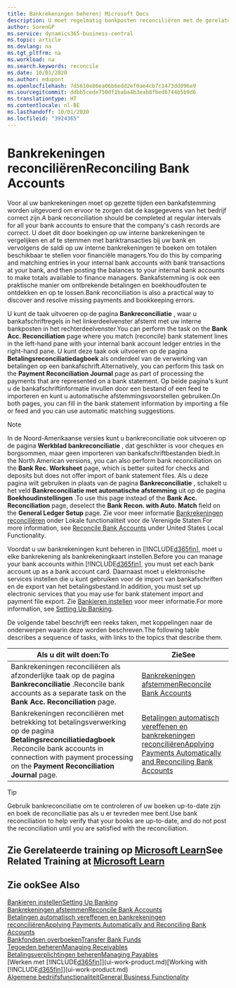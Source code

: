 ```yaml
---
title: Bankrekeningen beheren| Microsoft Docs
description: U moet regelmatig bankposten reconciliëren met de gerelateerde banktransacties in uw bankrekeningen.
author: SorenGP
ms.service: dynamics365-business-central
ms.topic: article
ms.devlang: na
ms.tgt_pltfrm: na
ms.workload: na
ms.search.keywords: reconcile
ms.date: 10/01/2020
ms.author: edupont
ms.openlocfilehash: 7d5610e86ea06b6edd2ef0ae4cb7c1473dd096e9
ms.sourcegitcommit: ddbb5cede750df1baba4b3eab8fbed6744b5b9d6
ms.translationtype: HT
ms.contentlocale: nl-BE
ms.lasthandoff: 10/01/2020
ms.locfileid: "3924365"
---
```

# <a name="reconciling-bank-accounts"></a><span data-ttu-id="c4759-103">Bankrekeningen reconciliëren</span><span class="sxs-lookup"><span data-stu-id="c4759-103">Reconciling Bank Accounts</span></span>

<span data-ttu-id="c4759-104">Voor al uw bankrekeningen moet op gezette tijden een bankafstemming worden uitgevoerd om ervoor te zorgen dat de kasgegevens van het bedrijf correct zijn.</span><span class="sxs-lookup"><span data-stu-id="c4759-104">A bank reconciliation should be completed at regular intervals for all your bank accounts to ensure that the company's cash records are correct.</span></span> <span data-ttu-id="c4759-105">U doet dit door boekingen op uw interne bankrekeningen te vergelijken en af te stemmen met banktransacties bij uw bank en vervolgens de saldi op uw interne bankrekeningen te boeken om totalen beschikbaar te stellen voor financiële managers.</span><span class="sxs-lookup"><span data-stu-id="c4759-105">You do this by comparing and matching entries in your internal bank accounts with bank transactions at your bank, and then posting the balances to your internal bank accounts to make totals available to finance managers.</span></span> <span data-ttu-id="c4759-106">Bankafstemming is ook een praktische manier om ontbrekende betalingen en boekhoudfouten te ontdekken en op te lossen.</span><span class="sxs-lookup"><span data-stu-id="c4759-106">Bank reconciliation is also a practical way to discover and resolve missing payments and bookkeeping errors.</span></span>

<span data-ttu-id="c4759-107">U kunt de taak uitvoeren op de pagina **Bankreconciliatie** , waar u bankafschriftregels in het linkerdeelvenster afstemt met uw interne bankposten in het rechterdeelvenster.</span><span class="sxs-lookup"><span data-stu-id="c4759-107">You can perform the task on the **Bank Acc. Reconciliation** page where you match (reconcile) bank statement lines in the left-hand pane with your internal bank account ledger entries in the right-hand pane.</span></span> <span data-ttu-id="c4759-108">U kunt deze taak ook uitvoeren op de pagina **Betalingsreconciliatiedagboek** als onderdeel van de verwerking van betalingen op een bankafschrift.</span><span class="sxs-lookup"><span data-stu-id="c4759-108">Alternatively, you can perform this task on the **Payment Reconciliation Journal** page as part of processing the payments that are represented on a bank statement.</span></span> <span data-ttu-id="c4759-109">Op beide pagina's kunt u de bankafschriftinformatie invullen door een bestand of een feed te importeren en kunt u automatische afstemmingsvoorstellen gebruiken.</span><span class="sxs-lookup"><span data-stu-id="c4759-109">On both pages, you can fill in the bank statement information by importing a file or feed and you can use automatic matching suggestions.</span></span>

> [!NOTE]  
> <span data-ttu-id="c4759-110">In de Noord-Amerikaanse versies kunt u bankreconciliatie ook uitvoeren op de pagina **Werkblad bankreconciliatie** , dat geschikter is voor cheques en borgsommen, maar geen importeren van bankafschriftbestanden biedt.</span><span class="sxs-lookup"><span data-stu-id="c4759-110">In the North American versions, you can also perform bank reconciliation on the **Bank Rec. Worksheet** page, which is better suited for checks and deposits but does not offer import of bank statement files.</span></span> <span data-ttu-id="c4759-111">Als u deze pagina wilt gebruiken in plaats van de pagina **Bankreconciliatie** , schakelt u het veld **Bankreconciliatie met automatische afstemming** uit op de pagina **Boekhoudinstellingen** .</span><span class="sxs-lookup"><span data-stu-id="c4759-111">To use this page instead of the **Bank Acc. Reconciliation** page, deselect the **Bank Recon. with Auto. Match** field on the **General Ledger Setup** page.</span></span> <span data-ttu-id="c4759-112">Zie voor meer informatie [Bankrekeningen reconciliëren](LocalFunctionality/UnitedStates/how-to-reconcile-bank-accounts.md) onder Lokale functionaliteit voor de Verenigde Staten.</span><span class="sxs-lookup"><span data-stu-id="c4759-112">For more information, see [Reconcile Bank Accounts](LocalFunctionality/UnitedStates/how-to-reconcile-bank-accounts.md) under United States Local Functionality.</span></span>

<span data-ttu-id="c4759-113">Voordat u uw bankrekeningen kunt beheren in [!INCLUDE[d365fin](includes/d365fin_md.md)], moet u elke bankrekening als bankrekeningkaart instellen.</span><span class="sxs-lookup"><span data-stu-id="c4759-113">Before you can manage your bank accounts within [!INCLUDE[d365fin](includes/d365fin_md.md)], you must set each bank account up as a bank account card.</span></span> <span data-ttu-id="c4759-114">Daarnaast moet u elektronische services instellen die u kunt gebruiken voor de import van bankafschriften en de export van het betalingsbestand.</span><span class="sxs-lookup"><span data-stu-id="c4759-114">In addition, you must set up electronic services that you may use for bank statement import and payment file export.</span></span> <span data-ttu-id="c4759-115">Zie [Bankieren instellen](bank-setup-banking.md) voor meer informatie.</span><span class="sxs-lookup"><span data-stu-id="c4759-115">For more information, see [Setting Up Banking](bank-setup-banking.md).</span></span>

<span data-ttu-id="c4759-116">De volgende tabel beschrijft een reeks taken, met koppelingen naar de onderwerpen waarin deze worden beschreven.</span><span class="sxs-lookup"><span data-stu-id="c4759-116">The following table describes a sequence of tasks, with links to the topics that describe them.</span></span>

| <span data-ttu-id="c4759-117">Als u dit wilt doen:</span><span class="sxs-lookup"><span data-stu-id="c4759-117">To</span></span> | <span data-ttu-id="c4759-118">Zie</span><span class="sxs-lookup"><span data-stu-id="c4759-118">See</span></span> |
| --- | --- |
| <span data-ttu-id="c4759-119">Bankrekeningen reconciliëren als afzonderlijke taak op de pagina **Bankreconciliatie** .</span><span class="sxs-lookup"><span data-stu-id="c4759-119">Reconcile bank accounts as a separate task on the **Bank Acc. Reconciliation** page.</span></span> |[<span data-ttu-id="c4759-120">Bankrekeningen afstemmen</span><span class="sxs-lookup"><span data-stu-id="c4759-120">Reconcile Bank Accounts</span></span>](bank-how-reconcile-bank-accounts-separately.md) |
| <span data-ttu-id="c4759-121">Bankrekeningen reconciliëren met betrekking tot betalingsverwerking op de pagina **Betalingsreconciliatiedagboek** .</span><span class="sxs-lookup"><span data-stu-id="c4759-121">Reconcile bank accounts in connection with payment processing on the **Payment Reconciliation Journal** page.</span></span> |[<span data-ttu-id="c4759-122">Betalingen automatisch vereffenen en bankrekeningen reconciliëren</span><span class="sxs-lookup"><span data-stu-id="c4759-122">Applying Payments Automatically and Reconciling Bank Accounts</span></span>](receivables-apply-payments-auto-reconcile-bank-accounts.md) |

> [!TIP]
> <span data-ttu-id="c4759-123">Gebruik bankreconciliatie om te controleren of uw boeken up-to-date zijn en boek de reconciliatie pas als u er tevreden mee bent.</span><span class="sxs-lookup"><span data-stu-id="c4759-123">Use bank reconciliation to help verify that your books are up-to-date, and do not post the reconciliation until you are satisfied with the reconciliation.</span></span>

## <a name="see-related-training-at-microsoft-learn"></a><span data-ttu-id="c4759-124">Zie Gerelateerde training op [Microsoft Learn](/learn/paths/reconcile-bank-accounts-dynamics-365-business-central/)</span><span class="sxs-lookup"><span data-stu-id="c4759-124">See Related Training at [Microsoft Learn](/learn/paths/reconcile-bank-accounts-dynamics-365-business-central/)</span></span>

## <a name="see-also"></a><span data-ttu-id="c4759-125">Zie ook</span><span class="sxs-lookup"><span data-stu-id="c4759-125">See Also</span></span>

[<span data-ttu-id="c4759-126">Bankieren instellen</span><span class="sxs-lookup"><span data-stu-id="c4759-126">Setting Up Banking</span></span>](bank-setup-banking.md)  
[<span data-ttu-id="c4759-127">Bankrekeningen afstemmen</span><span class="sxs-lookup"><span data-stu-id="c4759-127">Reconcile Bank Accounts</span></span>](bank-how-reconcile-bank-accounts-separately.md)  
[<span data-ttu-id="c4759-128">Betalingen automatisch vereffenen en bankrekeningen reconciliëren</span><span class="sxs-lookup"><span data-stu-id="c4759-128">Applying Payments Automatically and Reconciling Bank Accounts</span></span>](receivables-apply-payments-auto-reconcile-bank-accounts.md)  
[<span data-ttu-id="c4759-129">Bankfondsen overboeken</span><span class="sxs-lookup"><span data-stu-id="c4759-129">Transfer Bank Funds</span></span>](bank-how-transfer-bank-funds.md)  
[<span data-ttu-id="c4759-130">Tegoeden beheren</span><span class="sxs-lookup"><span data-stu-id="c4759-130">Managing Receivables</span></span>](receivables-manage-receivables.md)  
[<span data-ttu-id="c4759-131">Betalingsverplichtingen beheren</span><span class="sxs-lookup"><span data-stu-id="c4759-131">Managing Payables</span></span>](payables-manage-payables.md)  
<span data-ttu-id="c4759-132">[Werken met [!INCLUDE[d365fin](includes/d365fin_md.md)]](ui-work-product.md)</span><span class="sxs-lookup"><span data-stu-id="c4759-132">[Working with [!INCLUDE[d365fin](includes/d365fin_md.md)]](ui-work-product.md)</span></span>  
[<span data-ttu-id="c4759-133">Algemene bedrijfsfunctionaliteit</span><span class="sxs-lookup"><span data-stu-id="c4759-133">General Business Functionality</span></span>](ui-across-business-areas.md)
